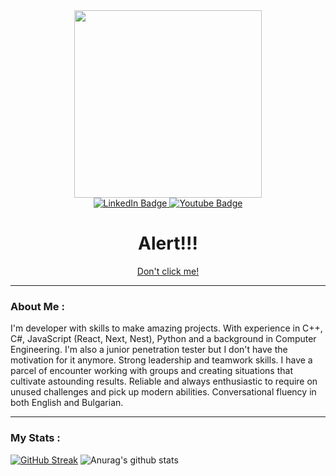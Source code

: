 <div align="center">
  <a href="http://www.lhohq.info/nutria.php" target="_blank"><img src="https://media2.giphy.com/media/WvwdZfyucshFW9RKP7/giphy.gif?cid=790b7611c6c8b14cbc1f2cc8a74830efcfb373888d7b8d9b&rid=giphy.gif&ct=g" width="300"/></a>
</div>

<div id="badges" align="center">
  <a href="https://www.linkedin.com/in/stas-uzunov-0535b822a/">
    <img src="https://img.shields.io/badge/LinkedIn-blue?style=for-the-badge&logo=linkedin&logoColor=white" alt="LinkedIn Badge"/>
  </a>
   <a href="https://www.youtube.com/@PraisiMobileApp">
    <img src="https://img.shields.io/badge/YouTube-red?style=for-the-badge&logo=youtube&logoColor=white" alt="Youtube Badge"/>
  </a>
</div>

<div align="center">
   <img src="https://komarev.com/ghpvc/?username=SSUzunov19&style=flat-square&color=blue" alt=""/></div>
</div>

<div align="center">
   <h1>Alert!!!</h1>
   <a href="https://matias.me/nsfw/" target="_blank">
   Don't click me!
   </a>
</div>

---

### About Me :
   I'm developer with skills to make amazing projects. With experience in C++, C#, JavaScript (React, Next, Nest), Python and a background in Computer Engineering. I'm also a junior penetration tester but I don't have the motivation for it anymore. Strong leadership and teamwork skills.  I have a parcel of encounter working with groups and creating situations that cultivate astounding results. Reliable and always enthusiastic to require on unused challenges and pick up modern abilities. Conversational fluency in both English and Bulgarian.

---

### My Stats :
[![GitHub Streak](http://github-readme-streak-stats.herokuapp.com?user=SSUzunov19&theme=dark&background=000000)](https://git.io/streak-stats)
![Anurag's github stats](https://github-readme-stats.vercel.app/api?username=SSUzunov19&theme=dark&show_icons=true)
